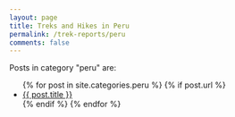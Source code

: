 ```yaml
---
layout: page
title: Treks and Hikes in Peru
permalink: /trek-reports/peru
comments: false
---
```


<div class="row justify-content-between">
<div class="col-md-8 pr-5">


<p>Posts in category "peru" are:</p>

<ul>
  {% for post in site.categories.peru %}
    {% if post.url %}
        <li><a href="{{ post.url }}">{{ post.title }}</a></li>
    {% endif %}
  {% endfor %}
</ul>


</div>
</div>